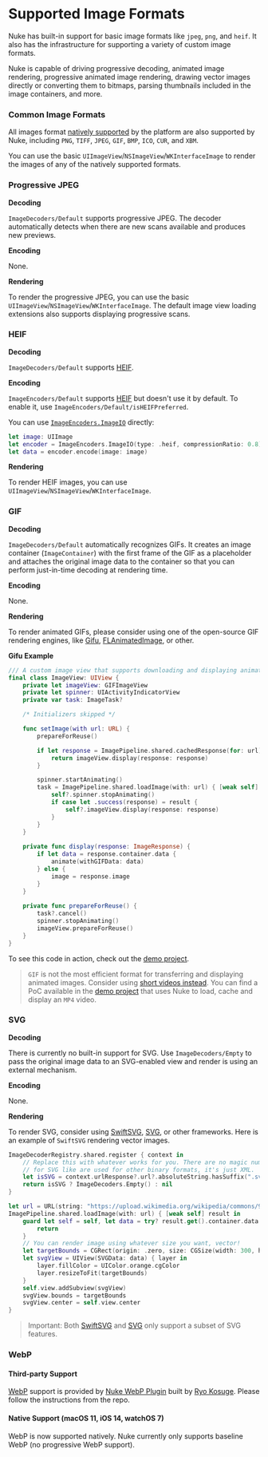 # Supported Image Formats

Nuke has built-in support for basic image formats like `jpeg`, `png`, and `heif`. It also has the infrastructure for supporting a variety of custom image formats.

Nuke is capable of driving progressive decoding, animated image rendering, progressive animated image rendering, drawing vector images directly or converting them to bitmaps, parsing thumbnails included in the image containers, and more.

### Common Image Formats

All images format [natively supported](https://developer.apple.com/library/archive/documentation/2DDrawing/Conceptual/DrawingPrintingiOS/LoadingImages/LoadingImages.html#//apple_ref/doc/uid/TP40010156-CH17-SW7) by the platform are also supported by Nuke, including `PNG`, `TIFF`, `JPEG`, `GIF`, `BMP`, `ICO`, `CUR`, and `XBM`.

You can use the basic `UIImageView`/`NSImageView`/`WKInterfaceImage` to render the images of any of the natively supported formats.

### Progressive JPEG

**Decoding**

``ImageDecoders/Default`` supports progressive JPEG. The decoder automatically detects when there are new scans available and produces new previews.

**Encoding**

None.

**Rendering**

To render the progressive JPEG, you can use the basic `UIImageView`/`NSImageView`/`WKInterfaceImage`. The default image view loading extensions also supports displaying progressive scans. 



### HEIF

**Decoding**

``ImageDecoders/Default`` supports [HEIF](https://en.wikipedia.org/wiki/High_Efficiency_Image_File_Format).

**Encoding**

``ImageEncoders/Default`` supports [HEIF](https://en.wikipedia.org/wiki/High_Efficiency_Image_File_Format) but doesn't use it by default. To enable it, use ``ImageEncoders/Default/isHEIFPreferred``.

You can use [`ImageEncoders.ImageIO`](https://kean-org.github.io/docs/nuke/reference/10.2.0/ImageEncoders_ImageIO/) directly:

```swift
let image: UIImage
let encoder = ImageEncoders.ImageIO(type: .heif, compressionRatio: 0.8)
let data = encoder.encode(image: image)
```

**Rendering**

To render HEIF images, you can use `UIImageView`/`NSImageView`/`WKInterfaceImage`.

### GIF

**Decoding**

``ImageDecoders/Default`` automatically recognizes GIFs. It creates an image container (``ImageContainer``) with the first frame of the GIF as a placeholder and attaches the original image data to the container so that you can perform just-in-time decoding at rendering time.

**Encoding**

None.

**Rendering**

To render animated GIFs, please consider using one of the open-source GIF rendering engines, like [Gifu](https://github.com/kaishin/Gifu), [FLAnimatedImage](https://github.com/Flipboard/FLAnimatedImage), or other.

**Gifu Example**

```swift
/// A custom image view that supports downloading and displaying animated images.
final class ImageView: UIView {
    private let imageView: GIFImageView
    private let spinner: UIActivityIndicatorView
    private var task: ImageTask?

    /* Initializers skipped */

    func setImage(with url: URL) {
        prepareForReuse()

        if let response = ImagePipeline.shared.cachedResponse(for: url) {
            return imageView.display(response: response)
        }

        spinner.startAnimating()
        task = ImagePipeline.shared.loadImage(with: url) { [weak self] result in
            self?.spinner.stopAnimating()
            if case let .success(response) = result {
                self?.imageView.display(response: response)
            }
        }
    }
    
    private func display(response: ImageResponse) {
        if let data = response.container.data {
            animate(withGIFData: data)
        } else {
            image = response.image
        }
    }
    
    private func prepareForReuse() {
        task?.cancel()
        spinner.stopAnimating()
        imageView.prepareForReuse()
    }
}
```

To see this code in action, check out the [demo project](https://github.com/kean/NukeDemo).

> `GIF` is not the most efficient format for transferring and displaying animated images. Consider using [short videos instead](https://developers.google.com/web/fundamentals/performance/optimizing-content-efficiency/replace-animated-gifs-with-video/). You can find a PoC available in the [demo project](https://github.com/kean/NukeDemo) that uses Nuke to load, cache and display an `MP4` video.


### SVG

**Decoding**

There is currently no built-in support for SVG. Use ``ImageDecoders/Empty`` to pass the original image data to an SVG-enabled view and render is using an external mechanism.

**Encoding**

None.

**Rendering**

To render SVG, consider using [SwiftSVG](https://github.com/mchoe/SwiftSVG), [SVG](https://github.com/SVGKit/SVGKit), or other frameworks. Here is an example of `SwiftSVG` rendering vector images.

```swift
ImageDecoderRegistry.shared.register { context in
    // Replace this with whatever works for you. There are no magic numbers
    // for SVG like are used for other binary formats, it's just XML.
    let isSVG = context.urlResponse?.url?.absoluteString.hasSuffix(".svg") ?? false
    return isSVG ? ImageDecoders.Empty() : nil
}

let url = URL(string: "https://upload.wikimedia.org/wikipedia/commons/9/9d/Swift_logo.svg")
ImagePipeline.shared.loadImage(with: url) { [weak self] result in
    guard let self = self, let data = try? result.get().container.data else {
        return
    }
    // You can render image using whatever size you want, vector!
    let targetBounds = CGRect(origin: .zero, size: CGSize(width: 300, height: 300))
    let svgView = UIView(SVGData: data) { layer in
        layer.fillColor = UIColor.orange.cgColor
        layer.resizeToFit(targetBounds)
    }
    self.view.addSubview(svgView)
    svgView.bounds = targetBounds
    svgView.center = self.view.center
}
```

> Important: Both [SwiftSVG](https://github.com/mchoe/SwiftSVG) and [SVG](https://github.com/SVGKit/SVGKit) only support a subset of SVG features.

### WebP

#### Third-party Support

[WebP](https://developers.google.com/speed/webp) support is provided by [Nuke WebP Plugin](https://github.com/ryokosuge/Nuke-WebP-Plugin) built by [Ryo Kosuge](https://github.com/ryokosuge). Please follow the instructions from the repo.

#### Native Support (macOS 11, iOS 14, watchOS 7)

WebP is now supported natively. Nuke currently only supports baseline WebP (no progressive WebP support).
